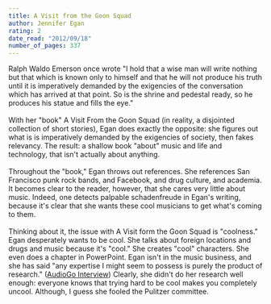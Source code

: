 ```yaml
---
title: A Visit from the Goon Squad
author: Jennifer Egan
rating: 2
date_read: "2012/09/18"
number_of_pages: 337
---
```


Ralph Waldo Emerson once wrote "I hold that a wise man will write nothing but that which is known only to himself and that he will not produce his truth until it is imperatively demanded by the exigencies of the conversation which has arrived at that point. So is the shrine and pedestal ready, so he produces his statue and fills the eye."<br/><br/>With her "book" A Visit From the Goon Squad (in reality, a disjointed collection of short stories), Egan does exactly the opposite: she figures out what is is imperatively demanded by the exigencies of society, then fakes relevancy. The result: a shallow book "about" music and life and technology, that isn't actually about anything.<br/><br/>Throughout the "book," Egan throws out references. She references San Francisco punk rock bands, and Facebook, and drug culture, and academia. It becomes clear to the reader, however, that she cares very little about music. Indeed, one detects palpable schadenfreude in Egan's writing, because it's clear that she wants these cool musicians to get what's coming to them.<br/><br/>Thinking about it, the issue with A Visit form the Goon Squad is "coolness." Egan desperately wants to be cool. She talks about foreign locations and drugs and music because it's "cool." She creates "cool" characters. She even does a chapter in PowerPoint. Egan isn't in the music business, and she has said "any expertise I might seem to possess is purely the product of research." (<a href="http://www.audiogo-library.com/TradeHome/AuthorSpotlights/tabid/56/articleType/ArticleView/articleId/184/A-QA-with-Jennifer-Egan-on-A-Visit-from-the-Goon-Squad.aspx">AudioGo Interview</a>) Clearly, she didn't do her research well enough: everyone knows that trying hard to be cool makes you completely uncool. Although, I guess she fooled the Pulitzer committee.